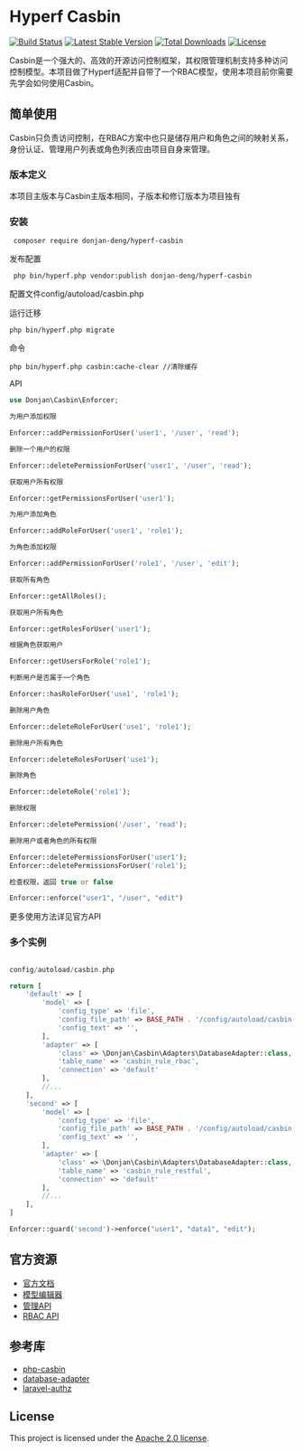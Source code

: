 # Hyperf Casbin

[![Build Status](https://www.travis-ci.org/donjan-deng/hyperf-casbin.svg?branch=master)](https://www.travis-ci.org/donjan-deng/hyperf-casbin)
[![Latest Stable Version](https://poser.pugx.org/donjan-deng/hyperf-casbin/v/stable)](https://packagist.org/packages/donjan-deng/hyperf-casbin)
[![Total Downloads](https://poser.pugx.org/donjan-deng/hyperf-casbin/downloads)](https://packagist.org/packages/donjan-deng/hyperf-casbin)
[![License](https://poser.pugx.org/donjan-deng/hyperf-casbin/license)](https://github.com/php-casbin/laravel-authz/blob/master/LICENSE)

Casbin是一个强大的、高效的开源访问控制框架，其权限管理机制支持多种访问控制模型。本项目做了Hyperf适配并自带了一个RBAC模型，使用本项目前你需要先学会如何使用Casbin。

## 简单使用

Casbin只负责访问控制，在RBAC方案中也只是储存用户和角色之间的映射关系，身份认证、管理用户列表或角色列表应由项目自身来管理。

### 版本定义

本项目主版本与Casbin主版本相同，子版本和修订版本为项目独有

### 安装

 ```
  composer require donjan-deng/hyperf-casbin
 ```

发布配置

```
 php bin/hyperf.php vendor:publish donjan-deng/hyperf-casbin
```

配置文件config/autoload/casbin.php

运行迁移

```
php bin/hyperf.php migrate
```
命令

```
php bin/hyperf.php casbin:cache-clear //清除缓存
```

API

```php
use Donjan\Casbin\Enforcer;

为用户添加权限

Enforcer::addPermissionForUser('user1', '/user', 'read');

删除一个用户的权限

Enforcer::deletePermissionForUser('user1', '/user', 'read');

获取用户所有权限

Enforcer::getPermissionsForUser('user1'); 

为用户添加角色

Enforcer::addRoleForUser('user1', 'role1');

为角色添加权限

Enforcer::addPermissionForUser('role1', '/user', 'edit');

获取所有角色

Enforcer::getAllRoles();

获取用户所有角色

Enforcer::getRolesForUser('user1');

根据角色获取用户

Enforcer::getUsersForRole('role1');

判断用户是否属于一个角色

Enforcer::hasRoleForUser('use1', 'role1');

删除用户角色

Enforcer::deleteRoleForUser('use1', 'role1');

删除用户所有角色

Enforcer::deleteRolesForUser('use1');

删除角色

Enforcer::deleteRole('role1');

删除权限

Enforcer::deletePermission('/user', 'read');

删除用户或者角色的所有权限

Enforcer::deletePermissionsForUser('user1');
Enforcer::deletePermissionsForUser('role1');

检查权限，返回 true or false

Enforcer::enforce("user1", "/user", "edit")

```
更多使用方法详见官方API

### 多个实例

```php

config/autoload/casbin.php

return [
    'default' => [
        'model' => [
            'config_type' => 'file',
            'config_file_path' => BASE_PATH . '/config/autoload/casbin-rbac-model.conf',
            'config_text' => '',
        ],
        'adapter' => [
            'class' => \Donjan\Casbin\Adapters\DatabaseAdapter::class,
            'table_name' => 'casbin_rule_rbac',
            'connection' => 'default'
        ],
        //...
    ],
    'second' => [
        'model' => [
            'config_type' => 'file',
            'config_file_path' => BASE_PATH . '/config/autoload/casbin-restful-model.conf',
            'config_text' => '',
        ],
        'adapter' => [
            'class' => \Donjan\Casbin\Adapters\DatabaseAdapter::class,
            'table_name' => 'casbin_rule_restful',
            'connection' => 'default'
        ],
        //...
    ],
]

Enforcer::guard('second')->enforce("user1", "data1", "edit");

```

## 官方资源

* [官方文档](https://casbin.org/docs/zh-CN/overview)
* [模型编辑器](https://casbin.org/zh-CN/editor)
* [管理API](https://casbin.org/docs/zh-CN/management-api)
* [RBAC API](https://casbin.org/docs/zh-CN/rbac-api)

## 参考库

* [php-casbin](https://github.com/php-casbin/php-casbin)
* [database-adapter](https://github.com/php-casbin/database-adapter)
* [laravel-authz](https://github.com/php-casbin/laravel-authz)

## License

This project is licensed under the [Apache 2.0 license](LICENSE).
